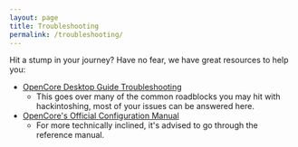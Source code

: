 ```yaml
---
layout: page
title: Troubleshooting
permalink: /troubleshooting/
---
```


Hit a stump in your journey? Have no fear, we have great resources to help you:

* [OpenCore Desktop Guide Troubleshooting](https://desktop.dortania.ml/troubleshooting/troubleshooting.html)
   * This goes over many of the common roadblocks you may hit with hackintoshing, most of your issues can be answered here.
* [OpenCore's Official Configuration Manual](https://github.com/acidanthera/OpenCorePkg/blob/master/Docs/Configuration.pdf)
   * For more technically inclined, it's advised to go through the reference manual.
